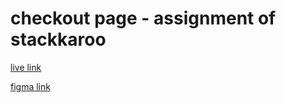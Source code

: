 # checkout page -  assignment of stackkaroo


[live link]("https://stackkaroo-assignment-beige.vercel.app/checkout")


[figma link]("https://www.figma.com/design/l97J5Qy2bZQJuCxiMdW0sR/Card-payment-checkout-form-(Community)?node-id=3-62&t=EVgYnncI66FQiIau-0)
